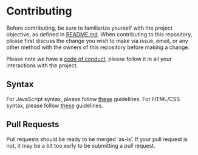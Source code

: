 # Contributing

Before contributing, be sure to familiarize yourself with the project objective, as defined in [README.md](README.md). When contributing to this repository, please first discuss the change you wish to make via issue,
email, or any other method with the owners of this repository before making a change. 

Please note we have a [code of conduct](CODE_OF_CONDUCT.md), please follow it in all your interactions with the project.

## Syntax
For JavaScript syntax, please follow [these](https://google.github.io/styleguide/jsguide.html) guidelines. For HTML/CSS syntax, please follow [these](https://google.github.io/styleguide/htmlcssguide.html) guidelines.

## Pull Requests

Pull requests should be ready to be merged ‘as-is’. If your pull request is not, it may be a bit too early to be submitting a pull request.

